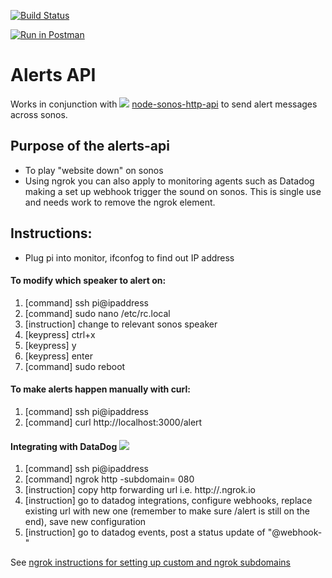 [![Build Status](https://travis-ci.org/sonos-alerts/alerts-api.svg?branch=master)](https://travis-ci.org/sonos-alerts/alerts-api)

[![Run in Postman](https://run.pstmn.io/button.svg)](https://app.getpostman.com/run-collection/1b09cff1b095a190f222)

# Alerts API

Works in conjunction with [<img src="http://i65.tinypic.com/1zd68ae.png">](https://github.com/sonos-alerts/node-sonos-http-api) [node-sonos-http-api](https://github.com/sonos-alerts/node-sonos-http-api) to send alert messages across sonos. 

## Purpose of the alerts-api 

+ To play "website down" on sonos
+ Using ngrok you can also apply to monitoring agents such as Datadog making a set up webhook trigger the sound on sonos. This is single use and needs work to remove the ngrok element.

## Instructions:

+ Plug pi into monitor, ifconfog to find out IP address

#### To modify which speaker to alert on:

1. [command] ssh pi@ipaddress
2. [command] sudo nano /etc/rc.local
3. [instruction] change to relevant sonos speaker
4. [keypress] ctrl+x
5. [keypress] y
6. [keypress] enter
7. [command] sudo reboot

#### To make alerts happen manually with curl:

1. [command] ssh pi@ipaddress
2. [command] curl http://localhost:3000/alert


#### Integrating with DataDog [<img src="http://i66.tinypic.com/24ky26v.png">](https://www.datadoghq.com/)

1. [command] ssh pi@ipaddress
2. [command] ngrok http -subdomain=<subdomainName> 080
3. [instruction] copy http forwarding url i.e. http://<subdomainName>.ngrok.io
4. [instruction] go to datadog integrations, configure webhooks, replace existing url with new one (remember to make sure /alert is still on the end), save new configuration
5. [instruction] go to datadog events, post a status update of "@webhook-<nameOfWebhook> <message>" 

See [ngrok instructions for setting up custom and ngrok subdomains](https://ngrok.com/docs#subdomain)